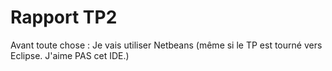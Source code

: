 # Rapport TP2

Avant toute chose : Je vais utiliser Netbeans (même si le TP est tourné vers Eclipse. J'aime PAS cet IDE.)


